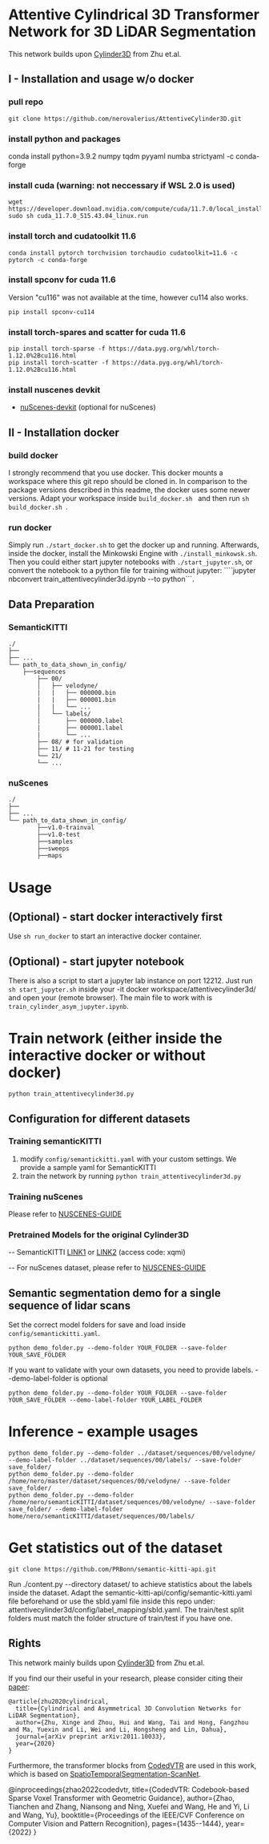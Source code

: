 
# Attentive Cylindrical 3D Transformer Network for 3D LiDAR Segmentation
This network builds upon [Cylinder3D](https://github.com/xinge008/Cylinder3D) from Zhu et.al.

## I - Installation and usage w/o docker

### pull repo
```
git clone https://github.com/nerovalerius/AttentiveCylinder3D.git
```

### install python and packages
conda install python=3.9.2 numpy tqdm pyyaml numba strictyaml -c conda-forge


### install cuda (warning: not neccessary if WSL 2.0 is used)
```
wget https://developer.download.nvidia.com/compute/cuda/11.7.0/local_installers/cuda_11.7.0_515.43.04_linux.run
sudo sh cuda_11.7.0_515.43.04_linux.run
```

### install torch and cudatoolkit 11.6
```
conda install pytorch torchvision torchaudio cudatoolkit=11.6 -c pytorch -c conda-forge
```

### install spconv for cuda 11.6
Version "cu116" was not available at the time, however cu114 also works.
```
pip install spconv-cu114
```

### install torch-spares and scatter for cuda 11.6
```
pip install torch-sparse -f https://data.pyg.org/whl/torch-1.12.0%2Bcu116.html
pip install torch-scatter -f https://data.pyg.org/whl/torch-1.12.0%2Bcu116.html
```

### install nuscenes devkit
- [nuScenes-devkit](https://github.com/nutonomy/nuscenes-devkit) (optional for nuScenes)

## II - Installation docker

### build docker
I strongly recommend that you use docker. This docker mounts a workspace where this git repo should be cloned in.
In comparison to the package versions described in this readme, the docker uses some newer versions.
Adapt your workspace inside ```build_docker.sh ``` and then run ```sh build_docker.sh ```.

### run docker
Simply run ```./start_docker.sh``` to get the docker up and running. Afterwards, inside the docker, install the Minkowski Engine with ```./install_minkowsk.sh```.
Then you could either start jupyter notebooks with ```./start_jupyter.sh```, or convert the notebook to a python file for training without jupyter:
````jupyter nbconvert train_attentivecylinder3d.ipynb --to python```. 

## Data Preparation

### SemanticKITTI
```
./
├── 
├── ...
└── path_to_data_shown_in_config/
    ├──sequences
        ├── 00/           
        │   ├── velodyne/	
        |   |	├── 000000.bin
        |   |	├── 000001.bin
        |   |	└── ...
        │   └── labels/ 
        |       ├── 000000.label
        |       ├── 000001.label
        |       └── ...
        ├── 08/ # for validation
        ├── 11/ # 11-21 for testing
        └── 21/
	    └── ...
```

### nuScenes
```
./
├── 
├── ...
└── path_to_data_shown_in_config/
		├──v1.0-trainval
		├──v1.0-test
		├──samples
		├──sweeps
		├──maps

```

# Usage

## (Optional) - start docker interactively first
Use ```sh run_docker``` to start an interactive docker container.

## (Optional) - start jupyter notebook
There is also a script to start a jupyter lab instance on port 12212. Just run ```sh start_jupyter.sh``` inside your -it docker workspace/attentivecylinder3d/ and open your (remote browser). 
The main file to work with is ```train_cylinder_asym_jupyter.ipynb```.

# Train network (either inside the interactive docker or without docker)
```python train_attentivecylinder3d.py```

## Configuration for different datasets

### Training semanticKITTI
1. modify ```config/semantickitti.yaml``` with your custom settings. We provide a sample yaml for SemanticKITTI
2. train the network by running ```python train_attentivecylinder3d.py```

### Training nuScenes
Please refer to [NUSCENES-GUIDE](./NUSCENES-GUIDE.md)

### Pretrained Models for the original Cylinder3D
-- SemanticKITTI [LINK1](https://drive.google.com/file/d/1q4u3LlQXz89LqYW3orXL5oTs_4R2eS8P/view?usp=sharing) or [LINK2](https://pan.baidu.com/s/1c0oIL2QTTcjCo9ZEtvOIvA) (access code: xqmi)

-- For nuScenes dataset, please refer to [NUSCENES-GUIDE](./NUSCENES-GUIDE.md)

## Semantic segmentation demo for a single sequence of lidar scans
Set the correct model folders for save and load inside ```config/semantickitti.yaml```.

```
python demo_folder.py --demo-folder YOUR_FOLDER --save-folder YOUR_SAVE_FOLDER
```
If you want to validate with your own datasets, you need to provide labels.
--demo-label-folder is optional
```
python demo_folder.py --demo-folder YOUR_FOLDER --save-folder YOUR_SAVE_FOLDER --demo-label-folder YOUR_LABEL_FOLDER
```
# Inference - example usages

```
python demo_folder.py --demo-folder ../dataset/sequences/00/velodyne/ --demo-label-folder ../dataset/sequences/00/labels/ --save-folder save_folder/ 
python demo_folder.py --demo-folder /home/nero/master/dataset/sequences/00/velodyne/ --save-folder save_folder/
python demo_folder.py --demo-folder /home/nero/semanticKITTI/dataset/sequences/00/velodyne/ --save-folder save_folder/ --demo-label-folder home/nero/semanticKITTI/dataset/sequences/00/labels/
```

# Get statistics out of the dataset
```git clone https://github.com/PRBonn/semantic-kitti-api.git```

Run ./content.py --directory dataset/ to achieve statistics about the labels inside the dataset.
Adapt the semantic-kitti-api/config/semantic-kitti.yaml file beforehand or use the sbld.yaml file inside this repo under: attentivecylinder3d/config/label_mapping/sbld.yaml. The train/test split folders must match the folder structure of train/test if you have one.


## Rights
This network mainly builds upon [Cylinder3D](https://github.com/xinge008/Cylinder3D) from Zhu et.al.

If you find our their useful in your research, please consider citing their [paper](https://arxiv.org/pdf/2011.10033):
```
@article{zhu2020cylindrical,
  title={Cylindrical and Asymmetrical 3D Convolution Networks for LiDAR Segmentation},
  author={Zhu, Xinge and Zhou, Hui and Wang, Tai and Hong, Fangzhou and Ma, Yuexin and Li, Wei and Li, Hongsheng and Lin, Dahua},
  journal={arXiv preprint arXiv:2011.10033},
  year={2020}
}
```

Furthermore, the transformer blocks from [CodedVTR](https://github.com/A-suozhang/CodedVTR) are used in this work, which is based on [SpatioTemporalSegmentation-ScanNet](https://github.com/chrischoy/SpatioTemporalSegmentation-ScanNet).

@inproceedings{zhao2022codedvtr,
  title={CodedVTR: Codebook-based Sparse Voxel Transformer with Geometric Guidance},
  author={Zhao, Tianchen and Zhang, Niansong and Ning, Xuefei and Wang, He and Yi, Li and Wang, Yu},
  booktitle={Proceedings of the IEEE/CVF Conference on Computer Vision and Pattern Recognition},
  pages={1435--1444},
  year={2022}
}



